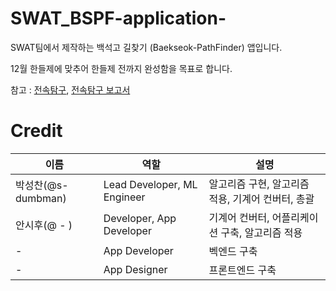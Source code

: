 # SWAT_BSPF-application-
SWAT팀에서 제작하는 백석고 길찾기 (Baekseok-PathFinder) 앱입니다.

12월 한들제에 맞추어 한들제 전까지 완성함을 목표로 합니다.

참고 : [전속탐구](https://github.com/s-dumbman/FE_HeuristicAlgor), [전속탐구 보고서](https://github.com/s-dumbman/FE_HeuristicAlgor/blob/main/10812%EB%B0%95%EC%84%B1%EC%B0%AC%20%EA%B0%9C%EC%9D%B8%EC%8B%AC%ED%99%94%ED%83%90%EA%B5%AC%20%EC%88%98%EC%A0%95%EB%B3%B8.pdf)

# Credit
|이름|역할|설명|
|------|---|---|
|박성찬(@s-dumbman)|Lead Developer, ML Engineer|알고리즘 구현, 알고리즘 적용, 기계어 컨버터, 총괄|
|안시후(@ - )|Developer, App Developer|기계어 컨버터, 어플리케이션 구축, 알고리즘 적용|
| - |App Developer|벡엔드 구축|
| - |App Designer|프론트엔드 구축|
